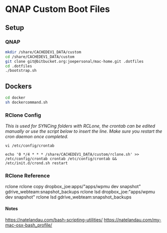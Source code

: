 # QNAP Custom Boot Files

## Setup

### QNAP

```bash
mkdir /share/CACHEDEV1_DATA/custom
cd /share/CACHEDEV1_DATA/custom
git clone git@bitbucket.org:joepersonal/mac-home.git .dotfiles
cd .dotfiles
./bootstrap.sh
```

## Dockers

```bash
cd docker
sh dockercommand.sh
```

### RClone Config
*This is used for SYNCing folders with RCLone, the crontab can be edited manually or use the script below to insert the line.  Make sure you restart the cron daemon once completed.*

`vi /etc/config/crontab`


`
echo '0 */4 * * * /share/CACHEDEV1_DATA/custom/rclone.sh' >> /etc/config/crontab
crontab /etc/config/crontab && /etc/init.d/crond.sh restart
`

### RClone Reference

rclone
rclone copy dropbox_joe:apps/"apps/wpmu dev snapshot" gdrive_webteam:snapshot_backups
rclone lsd dropbox_joe:"apps/wpmu dev snapshot"
rclone lsd gdrive_webteam:snapshot_backups

#### Notes
https://natelandau.com/bash-scripting-utilities/
https://natelandau.com/my-mac-osx-bash_profile/
